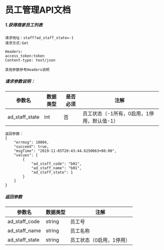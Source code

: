 # 员工管理API文档
##### 1.获得商家员工列表
```
请求地址：staff?ad_staff_state=-1
请求方式:Get
```
```
Headers:
access_token:token
Content-type: text/json

其他参数参考Headers说明
```

##### 请求参数说明：

 |参数名        | 数据类型 |是否必须  |注解  |
 |--------   | -----   | ---- | ---- |
|ad_staff_state| int| 否| 员工状态（-1所有，0启用，1停用，默认值-1）|


```
返回参数：
{
    "errmsg": 10004,
    "succeed": true,
    "msgTime": "2019-11-05T20:43:44.6250063+08:00",
    "values": [
        {
            "ad_staff_code": "b01",
            "ad_staff_name": "b01",
            "ad_staff_state": 1
        }
    ]
}
```

##### 返回参数
| 参数名        | 数据类型   |注解  |
| --------   | -----  | ---- |
| ad_staff_code        | string      |   员工号    |
|ad_staff_name| string| 员工名称
|ad_staff_state| string| 员工状态（0启用，1停用）


